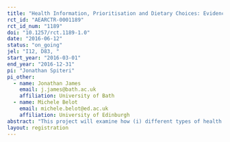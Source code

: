 ```yaml
---
title: "Health Information, Prioritisation and Dietary Choices: Evidence from a Randomised Controlled Trial"
rct_id: "AEARCTR-0001189"
rct_id_num: "1189"
doi: "10.1257/rct.1189-1.0"
date: "2016-06-12"
status: "on_going"
jel: "I12, D83, "
start_year: "2016-03-01"
end_year: "2016-12-31"
pi: "Jonathan Spiteri"
pi_other:
  - name: Jonathan James
    email: j.james@bath.ac.uk
    affiliation: University of Bath
  - name: Michele Belot
    email: michele.belot@ed.ac.uk
    affiliation: University of Edinburgh
abstract: "This project will examine how (i) different types of health information, and (ii) time availability affect people’s dietary choices. The main motivation behind this study is the idea that people may have limited cognitive resources and would thus prioritise other issues or problems rather than their dietary or lifestyle choices, instead relying on heuristics and defaults when making such decisions. Therefore, under such circumstances the provision of public health information may have little impact on people's choices, particularly such information is perceived as being of limited relevance or salience. In order to tackle these issues, we propose a lab experiment where in the first instance, participants will be randomly assigned to one of three groups – no information (the control group), generic health information, and targeted health information. In the generic health treatment, subjects will be exposed to standard health information on heart disease and diabetes issued by organisations like the UK’s National Health Service and the British Heart Foundation. In the targeted information treatment, subjects will obtain personalised health information via a specialised computer-based tool that calculates the relative risk of contracting heart disease or diabetes as well as suggestions to reduce this risk (e.g. eat more fruit & vegetables). In the second part of the experiment subjects would be allocated a fixed budget in order to spend on various food and drink items available from a specially-designed online supermarket, containing a mixture of obesogenic and healthy food and drinks. It is at this stage that the second level of variation will be introduced since subjects (across all information groups) will be randomly-assigned into two further groups – a high-priority group and a low-priority group. The high-priority group will be allowed 10 minutes in order to make their dietary choices from the virtual supermarket, while the low-priority group will only be allowed 3 minutes to make their choices. We will then use the nutritional information from the chosen basket of food and drink in order to determine the impact of health information and time availability on individual food choices, controlling for a number of factors like prior health knowledge, prior health status (and knowledge of such status), dietary habits, socio-economic factors and demographic indicators. We will also conduct a follow-up session 3 months later in order to measure the long-term impact of information provision on people's food choices.   "
layout: registration
---
```


